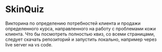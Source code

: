 # SkinQuiz
Викторина по определению потребностей клиента и продажи определенного курса, направленного на работу с проблемами кожи клиента.
Что бы посмотреть полностью квиз, со всеми страницами, следует скачать репозиторий и запустить локально, например через live server на vs code.
